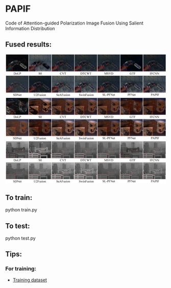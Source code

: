# PAPIF
Code of Attention-guided Polarization Image Fusion Using Salient Information Distribution

## Fused results:
![](./figs/car.jpg)
![](./figs/box.jpg)
![](./figs/build1.jpg)


## To train:
python train.py

## To test:
python test.py

## Tips:
### For training:
* [Training dataset](https://github.com/ymonno/EARI-Polarization-Demosaicking)

